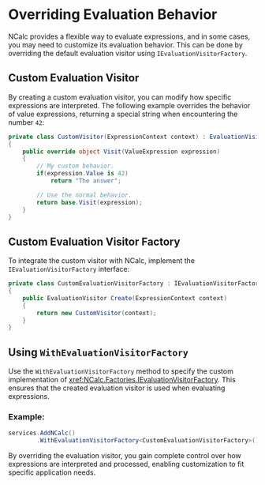# Overriding Evaluation Behavior

NCalc provides a flexible way to evaluate expressions, and in some cases, you may need to customize its evaluation
behavior. This can be done by overriding the default evaluation visitor using `IEvaluationVisitorFactory`.

## Custom Evaluation Visitor

By creating a custom evaluation visitor, you can modify how specific expressions are interpreted. The following example
overrides the behavior of value expressions, returning a special string when encountering the number `42`:

```csharp
private class CustomVisitor(ExpressionContext context) : EvaluationVisitor(context)
{
    public override object Visit(ValueExpression expression)
    {
        // My custom behavior.
        if(expression.Value is 42)
            return "The answer";

        // Use the normal behavior.
        return base.Visit(expression);
    }
}
```

## Custom Evaluation Visitor Factory

To integrate the custom visitor with NCalc, implement the `IEvaluationVisitorFactory` interface:

```csharp
private class CustomEvaluationVisitorFactory : IEvaluationVisitorFactory
{
    public EvaluationVisitor Create(ExpressionContext context)
    {
        return new CustomVisitor(context);
    }
}
```

## Using `WithEvaluationVisitorFactory`

Use the `WithEvaluationVisitorFactory` method to specify the custom implementation
of <xref:NCalc.Factories.IEvaluationVisitorFactory>. This ensures that the created evaluation visitor is used when
evaluating expressions.

### Example:

```csharp
services.AddNCalc()
        .WithEvaluationVisitorFactory<CustomEvaluationVisitorFactory>();
```

By overriding the evaluation visitor, you gain complete control over how expressions are interpreted and processed,
enabling customization to fit specific application needs.


